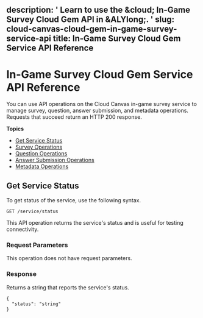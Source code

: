 description: ' Learn to use the &cloud; In-Game Survey Cloud Gem API in &ALYlong;. '
slug: cloud-canvas-cloud-gem-in-game-survey-service-api
title: In-Game Survey Cloud Gem Service API Reference
---
# In\-Game Survey Cloud Gem Service API Reference<a name="cloud-canvas-cloud-gem-in-game-survey-service-api"></a>

You can use API operations on the Cloud Canvas in\-game survey service to manage survey, question, answer submission, and metadata operations\. Requests that succeed return an HTTP 200 response\.

**Topics**
+ [Get Service Status](#cloud-canvas-cloud-gem-in-game-survey-api-service-status)
+ [Survey Operations](cloud-canvas-cloud-gem-in-game-survey-api-survey-operations.md)
+ [Question Operations](cloud-canvas-cloud-gem-in-game-survey-api-question-operations.md)
+ [Answer Submission Operations](cloud-canvas-cloud-gem-in-game-survey-api-submission-operations.md)
+ [Metadata Operations](cloud-canvas-cloud-gem-in-game-survey-api-metadata-operations.md)

## Get Service Status<a name="cloud-canvas-cloud-gem-in-game-survey-api-service-status"></a>

To get status of the service, use the following syntax\.

```
GET /service/status
```

This API operation returns the service's status and is useful for testing connectivity\.

### Request Parameters<a name="cloud-canvas-cloud-gem-in-game-survey-api-service-status-request-parameters"></a>

This operation does not have request parameters\.

### Response<a name="cloud-canvas-cloud-gem-in-game-survey-api-service-status-response"></a>

Returns a string that reports the service's status\.

```
{
  "status": "string"
}
```